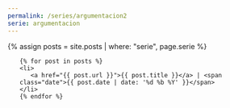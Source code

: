 ```yaml
---
permalink: /series/argumentacion2
serie: argumentacion
---
```


{% assign posts = site.posts | where: "serie", page.serie %}

<ul>

    {% for post in posts %}
    <li>
       <a href="{{ post.url }}">{{ post.title }}</a> | <span class="date">{{ post.date | date: '%d %b %Y' }}</span>
    </li>
    {% endfor %}

</ul>

